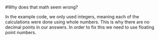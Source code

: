 #Why does that math seem wrong?

In the example code, we only used integers, meaning each of the calculations were done using whole 
numbers.  This is why there are no decimal points in our answers.  In order to fix this we need to 
use floating point numbers.
